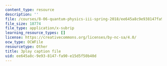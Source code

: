```yaml
---
content_type: resource
description: ''
file: /courses/8-06-quantum-physics-iii-spring-2018/ee645a8c9e938147fa90e15d5f50b40d_gXj4irGhxuo.srt
file_size: 18774
file_type: application/x-subrip
learning_resource_types: []
license: https://creativecommons.org/licenses/by-nc-sa/4.0/
ocw_type: OCWFile
resourcetype: Other
title: 3play caption file
uid: ee645a8c-9e93-8147-fa90-e15d5f50b40d
---
```

